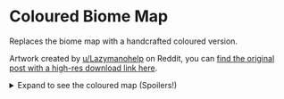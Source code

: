 # Coloured Biome Map

Replaces the biome map with a handcrafted coloured version.

Artwork created by [u/Lazymanohelp](https://www.reddit.com/user/Lazymanohelp/) on Reddit, you can [find the original post with a high-res download link here](https://www.reddit.com/r/HadesTheGame/comments/1o6jiym/i_colored_the_biome_map/).

<details>
	<summary>Expand to see the coloured map (Spoilers!)</summary>

<br>
If you want to download a high-res version of the map, you can find a link to the original post on Reddit above.

<br>

![Coloured Biome Map](https://github.com/user-attachments/assets/1d1aacd3-3249-4730-a9f5-409ce3c225a9)

</details>